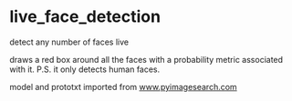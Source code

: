 # live_face_detection
detect any number of faces live

draws a red box around all the faces with a probability metric associated with it.
P.S. it only detects human faces.

model and prototxt imported from www.pyimagesearch.com
